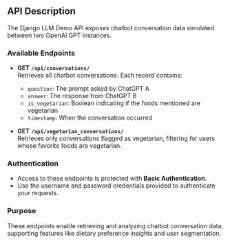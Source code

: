 ## API Description

The Django LLM Demo API exposes chatbot conversation data simulated between two OpenAI GPT instances.

### Available Endpoints

- **GET `/api/conversations/`**  
  Retrieves all chatbot conversations. Each record contains:  
  - `question`: The prompt asked by ChatGPT A  
  - `answer`: The response from ChatGPT B  
  - `is_vegetarian`: Boolean indicating if the foods mentioned are vegetarian  
  - `timestamp`: When the conversation occurred  

- **GET `/api/vegetarian_conversations/`**  
  Retrieves only conversations flagged as vegetarian, filtering for users whose favorite foods are vegetarian.

### Authentication

- Access to these endpoints is protected with **Basic Authentication**.  
- Use the username and password credentials provided to authenticate your requests.


### Purpose

These endpoints enable retrieving and analyzing chatbot conversation data, supporting features like dietary preference insights and user segmentation.
